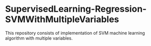 # SupervisedLearning-Regression-SVMWithMultipleVariables
This repository consists of implementation of SVM machine learning algorithm with multiple variables.
